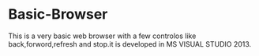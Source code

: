 # Basic-Browser
This is a very basic web browser with a few controlos like back,forword,refresh and stop.it is developed in MS VISUAL STUDIO 2013.

